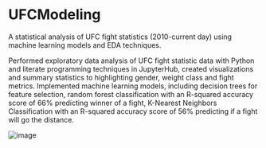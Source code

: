 # UFCModeling
A statistical analysis of UFC fight statistics (2010-current day) using machine learning models and EDA techniques.

Performed exploratory data analysis of UFC fight statistic data with Python and literate programming techniques in JupyterHub, created visualizations and summary statistics to highlighting gender, weight class and fight metrics.
Implemented machine learning models, including decision trees for feature selection, random forest classification with an R-squared accuracy score of 66% predicting winner of a fight, K-Nearest Neighbors Classification with an R-squared accuracy score of 56% predicting if a fight will go the distance. 

![image](https://github.com/user-attachments/assets/90a1824a-bcd2-46db-9c9a-9d5f9baa0757)

